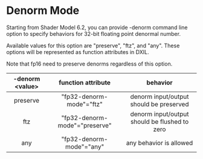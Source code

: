 # Denorm Mode

Starting from Shader Model 6.2, you can provide -denorm command line option to specify behaviors for 32-bit floating point denormal number.

Available values for this option are "preserve", "ftz", and "any". These options will be represented as function attributes in DXIL.

Note that fp16 need to preserve denorms regardless of this option.

| -denorm \<value\>    | function attribute          | behavior                                      |
| :------------------: |:---------------------------:| :-------------------------------------------: |
| preserve             |"fp32-denorm-mode"="ftz"     | denorm input/output should be preserved       |
| ftz                  |"fp32-denorm-mode"="preserve"| denorm input/output should be flushed to zero |
| any                  |"fp32-denorm-mode"="any"     | any behavior is allowed                       |

